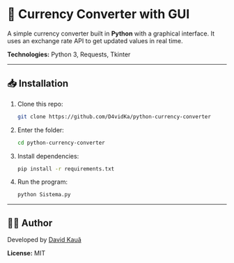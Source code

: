 # 💱 Currency Converter with GUI

A simple currency converter built in **Python** with a graphical interface. It uses an exchange rate API to get updated values in real time.

**Technologies:** Python 3, Requests, Tkinter

---

## 📥 Installation

1. Clone this repo:

   ```bash
   git clone https://github.com/D4vidKa/python-currency-converter
   ```
2. Enter the folder:

   ```bash
   cd python-currency-converter
   ```
3. Install dependencies:

   ```bash
   pip install -r requirements.txt
   ```
4. Run the program:

   ```bash
   python Sistema.py
   ```



---

## 👨‍💻 Author

Developed by [David Kauã](https://github.com/D4vidKa)

**License:** MIT
